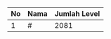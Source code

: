 | No | Nama            | Jumlah Level |
|----|-----------------|--------------|
| 1  | #    |    2081        |
